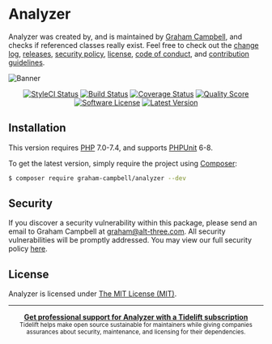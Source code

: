 # Analyzer

Analyzer was created by, and is maintained by [Graham Campbell](https://github.com/GrahamCampbell), and checks if referenced classes really exist. Feel free to check out the [change log](CHANGELOG.md), [releases](https://github.com/GrahamCampbell/Analyzer/releases), [security policy](https://github.com/GrahamCampbell/Analyzer/security/policy), [license](LICENSE), [code of conduct](.github/CODE_OF_CONDUCT.md), and [contribution guidelines](.github/CONTRIBUTING.md).

![Banner](https://user-images.githubusercontent.com/2829600/71477090-0ea3e100-27e0-11ea-985c-6f0886f30fd9.png)

<p align="center">
<a href="https://styleci.io/repos/98643173"><img src="https://styleci.io/repos/98643173/shield" alt="StyleCI Status"></img></a>
<a href="https://travis-ci.org/GrahamCampbell/Analyzer"><img src="https://img.shields.io/travis/GrahamCampbell/Analyzer/master.svg?style=flat-square" alt="Build Status"></img></a>
<a href="https://scrutinizer-ci.com/g/GrahamCampbell/Analyzer/code-structure"><img src="https://img.shields.io/scrutinizer/coverage/g/GrahamCampbell/Analyzer.svg?style=flat-square" alt="Coverage Status"></img></a>
<a href="https://scrutinizer-ci.com/g/GrahamCampbell/Analyzer"><img src="https://img.shields.io/scrutinizer/g/GrahamCampbell/Analyzer.svg?style=flat-square" alt="Quality Score"></img></a>
<a href="LICENSE"><img src="https://img.shields.io/badge/license-MIT-brightgreen.svg?style=flat-square" alt="Software License"></img></a>
<a href="https://github.com/GrahamCampbell/Analyzer/releases"><img src="https://img.shields.io/github/release/GrahamCampbell/Analyzer.svg?style=flat-square" alt="Latest Version"></img></a>
</p>


## Installation

This version requires [PHP](https://php.net) 7.0-7.4, and supports [PHPUnit](https://phpunit.de/) 6-8.

To get the latest version, simply require the project using [Composer](https://getcomposer.org):

```bash
$ composer require graham-campbell/analyzer --dev
```


## Security

If you discover a security vulnerability within this package, please send an email to Graham Campbell at graham@alt-three.com. All security vulnerabilities will be promptly addressed. You may view our full security policy [here](https://github.com/GrahamCampbell/Analyzer/security/policy).


## License

Analyzer is licensed under [The MIT License (MIT)](LICENSE).


---

<div align="center">
	<b>
		<a href="https://tidelift.com/subscription/pkg/packagist-graham-campbell-analyzer?utm_source=packagist-graham-campbell-analyzer&utm_medium=referral&utm_campaign=readme">Get professional support for Analyzer with a Tidelift subscription</a>
	</b>
	<br>
	<sub>
		Tidelift helps make open source sustainable for maintainers while giving companies<br>assurances about security, maintenance, and licensing for their dependencies.
	</sub>
</div>
